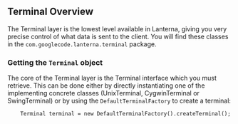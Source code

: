Terminal Overview
---
The Terminal layer is the lowest level available in Lanterna, giving you very precise control of what data is sent to the client. You will find these classes in the `com.googlecode.lanterna.terminal` package.

### Getting the `Terminal` object

The core of the Terminal layer is the Terminal interface which you must retrieve. This can be done either by directly instantiating one of the implementing concrete classes (UnixTerminal, CygwinTerminal or SwingTerminal) or by using the `DefaultTerminalFactory` to create a terminal:

```
	Terminal terminal = new DefaultTerminalFactory().createTerminal();
```

